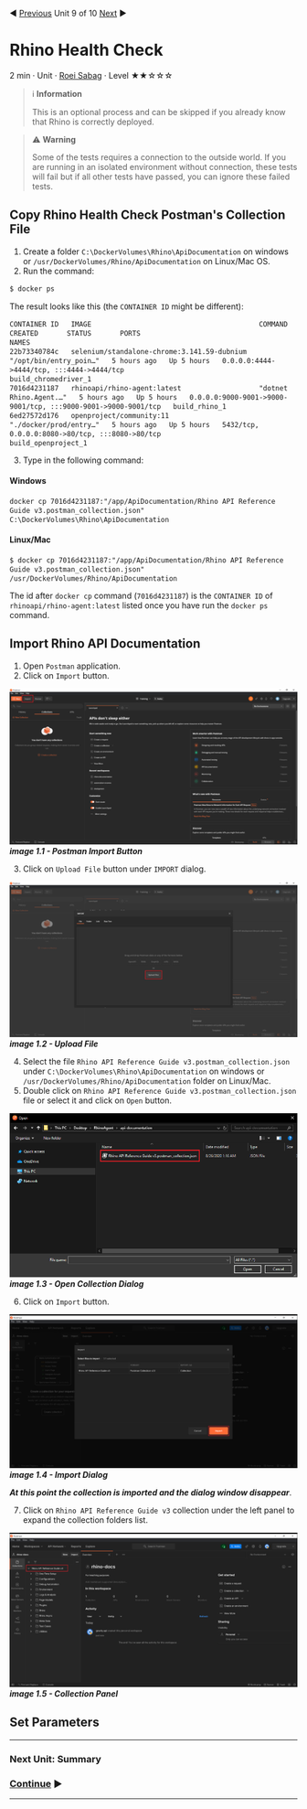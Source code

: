 :arrow_backward: [Previous](./08.SutDeployment.md) Unit 9 of 10 [Next](./10.Summary.md) :arrow_forward:

# Rhino Health Check
2 min · Unit · [Roei Sabag](https://www.linkedin.com/in/roei-sabag-247aa18/) · Level ★★☆☆☆

> :information_source: **Information**
> 
> This is an optional process and can be skipped if you already know that Rhino is correctly deployed.

> :warning: **Warning**
> 
> Some of the tests requires a connection to the outside world. If you are running in an isolated environment without connection, these tests will fail but if all other tests have passed, you can ignore these failed tests.
  
## Copy Rhino Health Check Postman's Collection File
1. Create a folder `C:\DockerVolumes\Rhino\ApiDocumentation` on windows or `/usr/DockerVolumes/Rhino/ApiDocumentation` on Linux/Mac OS.
2. Run the command:  

```bash
$ docker ps
```  
The result looks like this (the `CONTAINER ID` might be different):  
```
CONTAINER ID   IMAGE                                         COMMAND                  CREATED       STATUS       PORTS                                                           NAMES
22b73340784c   selenium/standalone-chrome:3.141.59-dubnium   "/opt/bin/entry_poin…"   5 hours ago   Up 5 hours   0.0.0.0:4444->4444/tcp, :::4444->4444/tcp                       build_chromedriver_1
7016d4231187   rhinoapi/rhino-agent:latest                   "dotnet Rhino.Agent.…"   5 hours ago   Up 5 hours   0.0.0.0:9000-9001->9000-9001/tcp, :::9000-9001->9000-9001/tcp   build_rhino_1
6ed27572d176   openproject/community:11                      "./docker/prod/entry…"   5 hours ago   Up 5 hours   5432/tcp, 0.0.0.0:8080->80/tcp, :::8080->80/tcp                 build_openproject_1
```
3. Type in the following command:
#### Windows
```
docker cp 7016d4231187:"/app/ApiDocumentation/Rhino API Reference Guide v3.postman_collection.json" C:\DockerVolumes\Rhino\ApiDocumentation
```
#### Linux/Mac
```
$ docker cp 7016d4231187:"/app/ApiDocumentation/Rhino API Reference Guide v3.postman_collection.json" /usr/DockerVolumes/Rhino/ApiDocumentation
```

The id after `docker cp` command (`7016d4231187`) is the `CONTAINER ID` of `rhinoapi/rhino-agent:latest` listed once you have run the `docker ps` command.

## Import Rhino API Documentation
1. Open `Postman` application.
2. Click on `Import` button.  

![image 1.1 - Postman Import Button](./Images/m01u09_1.png)  
_**image 1.1 - Postman Import Button**_  

3. Click on `Upload File` button under `IMPORT` dialog.  

![image 1.2 - Upload File](./Images/m01u09_2.png)  
_**image 1.2 - Upload File**_  

4. Select the file `Rhino API Reference Guide v3.postman_collection.json` under `C:\DockerVolumes\Rhino\ApiDocumentation` on windows or `/usr/DockerVolumes/Rhino/ApiDocumentation` folder on Linux/Mac.
5. Double click on `Rhino API Reference Guide v3.postman_collection.json` file or select it and click on `Open` button.  

![image 1.3 - Open Collection Dialog](./Images/m01u09_3.png)  
_**image 1.3 - Open Collection Dialog**_  

6. Click on `Import` button.  
   
![image 1.4 - Import Dialog](./Images/m01u09_4.png)  
_**image 1.4 - Import Dialog**_  

_**At this point the collection is imported and the dialog window disappear**_.

7. Click on `Rhino API Reference Guide v3` collection under the left panel to expand the collection folders list.  
   
![image 1.5 - Collection Panel](./Images/m01u09_5.png)  
_**image 1.5 - Collection Panel**_ 

## Set Parameters



---
### Next Unit: Summary
### [Continue](./10.Summary.md) :arrow_forward:
---